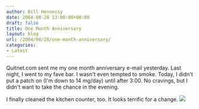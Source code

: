 ```yaml
---
author: Bill Hennessy
date: 2004-08-28 13:00:00+00:00
draft: false
title: One Month Anniversary
layout: blog
url: /2004/08/28/one-month-anniversary/
categories:
- Latest
---
```


Quitnet.com sent me my one month anniversary e-mail yesterday.  Last night, I went to my fave bar.  I wasn't even tempted to smoke.  Today, I didn't put a patch on (I'm down to 14 mg/day) until after 3:00.  No cravings, but I didn't want to take the chance in the evening.    
  
I finally cleaned the kitchen counter, too.  It looks terrific for a change.  ![](https://blog.billhennessy.com/aggbug.aspx?PostID=618)


